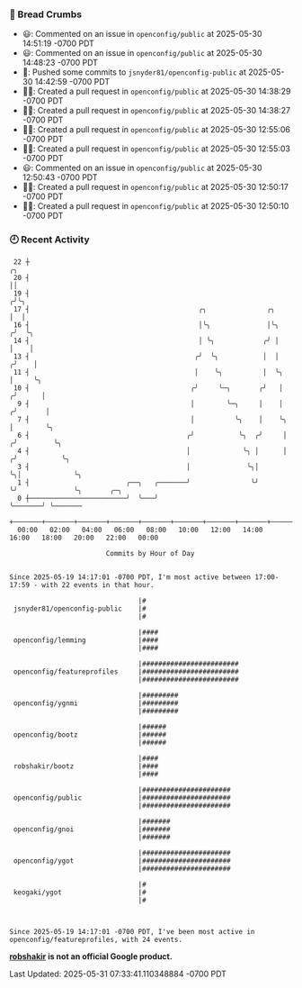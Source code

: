 ### 🍞 Bread Crumbs

 * 😃: Commented on an issue in `openconfig/public` at 2025-05-30 14:51:19 -0700 PDT
 * 😃: Commented on an issue in `openconfig/public` at 2025-05-30 14:48:23 -0700 PDT
 * 🚢: Pushed some commits to `jsnyder81/openconfig-public` at 2025-05-30 14:42:59 -0700 PDT
 * ✍🏼: Created a pull request in `openconfig/public` at 2025-05-30 14:38:29 -0700 PDT
 * ✍🏼: Created a pull request in `openconfig/public` at 2025-05-30 14:38:27 -0700 PDT
 * ✍🏼: Created a pull request in `openconfig/public` at 2025-05-30 12:55:06 -0700 PDT
 * ✍🏼: Created a pull request in `openconfig/public` at 2025-05-30 12:55:03 -0700 PDT
 * 😃: Commented on an issue in `openconfig/public` at 2025-05-30 12:50:43 -0700 PDT
 * ✍🏼: Created a pull request in `openconfig/public` at 2025-05-30 12:50:17 -0700 PDT
 * ✍🏼: Created a pull request in `openconfig/public` at 2025-05-30 12:50:10 -0700 PDT

### 🕘 Recent Activity
```
 22 ┼                                                                        ╭╮
 20 ┤                                                                        ││
 19 ┤                                                                       ╭╯╰╮
 17 ┤                                          ╭╮               ╭╮          │  │
 16 ┤                                          │╰╮              │╰╮        ╭╯  ╰╮
 14 ┤                                          │ ╰╮            ╭╯ │        │    │
 13 ┤                                         ╭╯  ╰╮           │  │       ╭╯    │
 11 ┤                                         │    ╰╮          │  ╰╮      │     ╰╮
 10 ┤                                        ╭╯     ╰─╮       ╭╯   │     ╭╯      │
  9 ┤                                        │        ╰─╮     │    │    ╭╯       │
  7 ┤                                        │          ╰╮    │    ╰╮   │        ╰╮
  6 ┤                                       ╭╯           ╰╮  ╭╯     │  ╭╯         ╰╮
  4 ┤                                       │             ╰╮ │      │ ╭╯           ╰╮
  3 ┤                                       │              ╰╮│      ╰╮│             ╰╮
  1 ┤                        ╭──╮   ╭───────╯               ╰╯       ╰╯              ╰╮       ╭─╮
  0 ┼────────────────────────╯  ╰───╯                                                 ╰───────╯ ╰───────
    +───────+───────+───────+───────+───────+───────+───────+───────+───────+───────+───────+───────+────
  00:00   02:00   04:00   06:00   08:00   10:00   12:00   14:00   16:00   18:00   20:00   22:00   00:00   

						Commits by Hour of Day


Since 2025-05-19 14:17:01 -0700 PDT, I'm most active between 17:00-17:59 - with 22 events in that hour.

```



```
                                |#
 jsnyder81/openconfig-public    |#
                                |#

                                |####
 openconfig/lemming             |####
                                |####

                                |########################
 openconfig/featureprofiles     |########################
                                |########################

                                |#########
 openconfig/ygnmi               |#########
                                |#########

                                |######
 openconfig/bootz               |######
                                |######

                                |####
 robshakir/bootz                |####
                                |####

                                |######################
 openconfig/public              |######################
                                |######################

                                |#######
 openconfig/gnoi                |#######
                                |#######

                                |######################
 openconfig/ygot                |######################
                                |######################

                                |#
 keogaki/ygot                   |#
                                |#



Since 2025-05-19 14:17:01 -0700 PDT, I've been most active in openconfig/featureprofiles, with 24 events.

```
**[robshakir](mailto:robjs@google.com) is not an official Google product.**  


Last Updated: 2025-05-31 07:33:41.110348884 -0700 PDT
